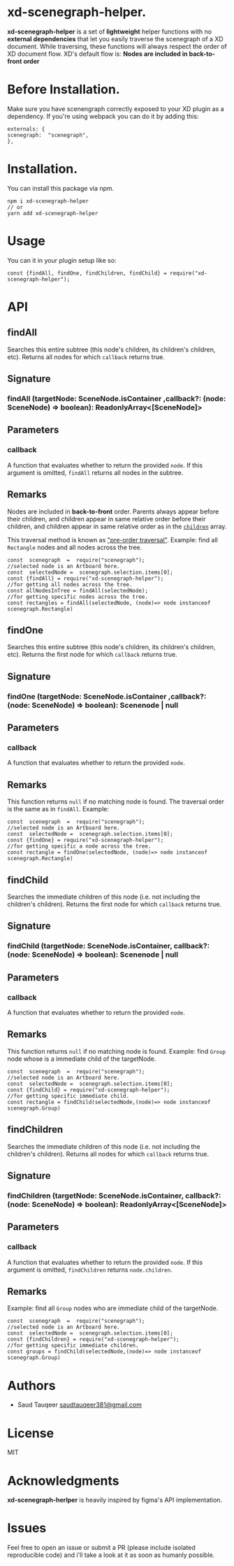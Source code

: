 # xd-scenegraph-helper.

**xd-scenegraph-helper** is a set of **lightweight** helper functions with no **external dependencies** that let you easily traverse the scenegraph of a XD document. While traversing, these functions will always respect the order of XD document flow. XD's default flow is:
**Nodes are included in back-to-front order**

# Before Installation.

Make sure you have scenengraph correctly exposed to your XD plugin as a dependency. If you're using webpack you can do it by adding this:

```
externals: {
scenegraph:  "scenegraph",
},

```

# Installation.

You can install this package via npm.

```
npm i xd-scenegraph-helper
// or
yarn add xd-scenegraph-helper
```

# Usage

You can it in your plugin setup like so:

```
const {findAll, findOne, findChildren, findChild} = require("xd-scenegraph-helper");
```

# API

## findAll

Searches this entire subtree (this node's children, its children's children, etc). Returns all nodes for which `callback` returns true.

## Signature

### findAll (targetNode: SceneNode.isContainer ,callback?: (node: SceneNode) => boolean): ReadonlyArray<[SceneNode]>

## Parameters

### callback

A function that evaluates whether to return the provided `node`. If this argument is omitted, `findAll` returns all nodes in the subtree.

## Remarks

Nodes are included in **back-to-front** order. Parents always appear before their children, and children appear in same relative order before their children, and children appear in same relative order as in the [`children`](<[https://adobexdplatform.com/plugin-docs/reference/scenegraph.html#scenenodechildren--scenenodelist](https://adobexdplatform.com/plugin-docs/reference/scenegraph.html#scenenodechildren--scenenodelist)>) array.

This traversal method is known as ["pre-order traversal"](<https://en.wikipedia.org/wiki/Tree_traversal#Pre-order_(NLR)>).
Example: find all `Rectangle` nodes and all nodes across the tree.

```
const  scenegraph  =  require("scenegraph");
//selected node is an Artboard here.
const  selectedNode =  scenegraph.selection.items[0];
const {findAll} = require("xd-scenegraph-helper");
//for getting all nodes across the tree.
const allNodesInTree = findAll(selectedNode);
//for getting specific nodes across the tree.
const rectangles = findAll(selectedNode, (node)=> node instanceof scenegraph.Rectangle)
```

## findOne

Searches this entire subtree (this node's children, its children's children, etc). Returns the first node for which `callback` returns true.

## Signature

### findOne (targetNode: SceneNode.isContainer ,callback?: (node: SceneNode) => boolean): Scenenode | null

## Parameters

### callback

A function that evaluates whether to return the provided `node`.

## Remarks

This function returns `null` if no matching node is found. The traversal order is the same as in `findAll`.
Example:

```
const  scenegraph  =  require("scenegraph");
//selected node is an Artboard here.
const  selectedNode =  scenegraph.selection.items[0];
const {findOne} = require("xd-scenegraph-helper");
//for getting specific a node across the tree.
const rectangle = findOne(selectedNode, (node)=> node instanceof scenegraph.Rectangle)
```

## findChild

Searches the immediate children of this node (i.e. not including the children's children). Returns the first node for which `callback` returns true.

## Signature

### findChild (targetNode: SceneNode.isContainer, callback?: (node: SceneNode) => boolean): Scenenode | null

## Parameters

### callback

A function that evaluates whether to return the provided `node`.

## Remarks

This function returns `null` if no matching node is found.
Example: find `Group` node whose is a immediate child of the targetNode.

```
const  scenegraph  =  require("scenegraph");
//selected node is an Artboard here.
const  selectedNode =  scenegraph.selection.items[0];
const {findChild} = require("xd-scenegraph-helper");
//for getting specific immediate child.
const rectangle = findChild(selectedNode,(node)=> node instanceof scenegraph.Group)
```

## findChildren

Searches the immediate children of this node (i.e. not including the children's children). Returns all nodes for which `callback` returns true.

## Signature

### findChildren (targetNode: SceneNode.isContainer, callback?: (node: SceneNode) => boolean): ReadonlyArray<[SceneNode]>

## Parameters

### callback

A function that evaluates whether to return the provided `node`. If this argument is omitted, `findChildren` returns `node.children`.

## Remarks

Example: find all `Group` nodes who are immediate child of the targetNode.

```
const  scenegraph  =  require("scenegraph");
//selected node is an Artboard here.
const  selectedNode =  scenegraph.selection.items[0];
const {findChildren} = require("xd-scenegraph-helper");
//for getting specific immediate children.
const groups = findChild(selectedNode,(node)=> node instanceof scenegraph.Group)
```

# Authors

- Saud Tauqeer <saudtauqeer381@gmail.com>

# License

MIT

# Acknowledgments

**xd-scenegraph-herlper** is heavily inspired by figma's API implementation.

# Issues

Feel free to open an issue or submit a PR (please include isolated reproducible code) and i'll take a look at it as soon as humanly possible.
